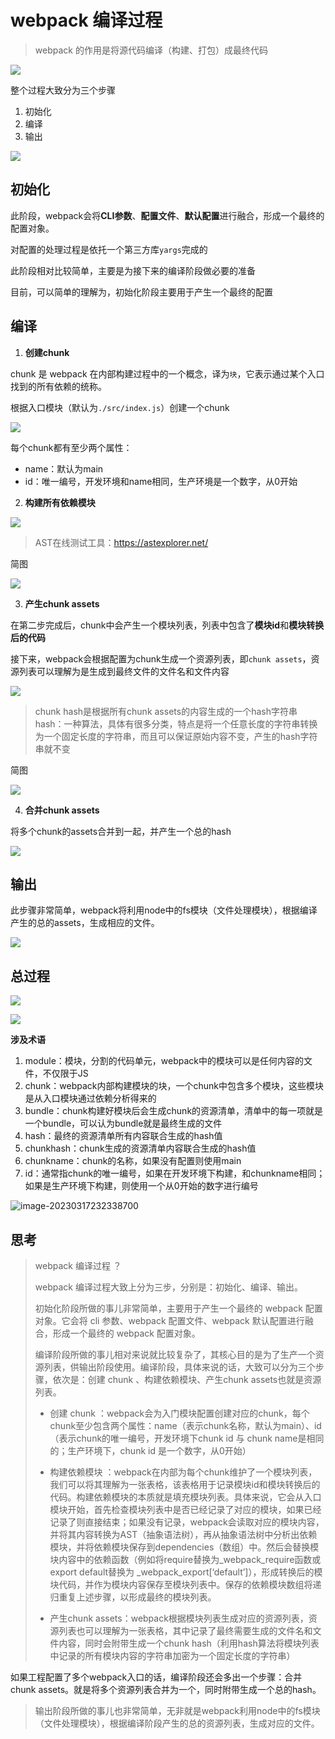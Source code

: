 # webpack 编译过程

> webpack 的作用是将源代码编译（构建、打包）成最终代码

![](assets/2020-01-09-10-26-15.png)

整个过程大致分为三个步骤

1. 初始化
2. 编译
3. 输出

![](assets/2020-01-09-10-53-28.png)

## 初始化

此阶段，webpack会将**CLI参数**、**配置文件**、**默认配置**进行融合，形成一个最终的配置对象。

对配置的处理过程是依托一个第三方库```yargs```完成的

此阶段相对比较简单，主要是为接下来的编译阶段做必要的准备

目前，可以简单的理解为，初始化阶段主要用于产生一个最终的配置

## 编译

1. **创建chunk**

chunk 是 webpack 在内部构建过程中的一个概念，译为```块```，它表示通过某个入口找到的所有依赖的统称。

根据入口模块（默认为```./src/index.js```）创建一个chunk

![](assets/2020-01-09-11-54-08.png)

每个chunk都有至少两个属性：

- name：默认为main
- id：唯一编号，开发环境和name相同，生产环境是一个数字，从0开始

2. **构建所有依赖模块**

![](assets/2020-01-09-12-32-38.png)

> AST在线测试工具：https://astexplorer.net/

简图

![](assets/2020-01-09-12-35-05.png)

3. **产生chunk assets**

在第二步完成后，chunk中会产生一个模块列表，列表中包含了**模块id**和**模块转换后的代码**

接下来，webpack会根据配置为chunk生成一个资源列表，即```chunk assets```，资源列表可以理解为是生成到最终文件的文件名和文件内容

![](assets/2020-01-09-12-39-16.png)

> chunk hash是根据所有chunk assets的内容生成的一个hash字符串
> hash：一种算法，具体有很多分类，特点是将一个任意长度的字符串转换为一个固定长度的字符串，而且可以保证原始内容不变，产生的hash字符串就不变

简图

![](assets/2020-01-09-12-43-52.png)

4. **合并chunk assets**

将多个chunk的assets合并到一起，并产生一个总的hash

![](assets/2020-01-09-12-47-43.png)

## 输出

此步骤非常简单，webpack将利用node中的fs模块（文件处理模块），根据编译产生的总的assets，生成相应的文件。

![](assets/2020-01-09-12-54-34.png)

## 总过程

![](assets/2020-01-09-15-51-07.png)

![](assets/2020-01-09-12-32-38.png)

**涉及术语**

1. module：模块，分割的代码单元，webpack中的模块可以是任何内容的文件，不仅限于JS
2. chunk：webpack内部构建模块的块，一个chunk中包含多个模块，这些模块是从入口模块通过依赖分析得来的
3. bundle：chunk构建好模块后会生成chunk的资源清单，清单中的每一项就是一个bundle，可以认为bundle就是最终生成的文件
4. hash：最终的资源清单所有内容联合生成的hash值
5. chunkhash：chunk生成的资源清单内容联合生成的hash值
6. chunkname：chunk的名称，如果没有配置则使用main
7. id：通常指chunk的唯一编号，如果在开发环境下构建，和chunkname相同；如果是生产环境下构建，则使用一个从0开始的数字进行编号

![image-20230317232338700](assets/image-20230317232338700.png)

## 思考

> webpack 编译过程 ？
>
> webpack 编译过程大致上分为三步，分别是：初始化、编译、输出。
>
> 初始化阶段所做的事儿非常简单，主要用于产生一个最终的 webpack 配置对象。它会将 cli 参数、webpack 配置文件、webpack 默认配置进行融合，形成一个最终的 webpack 配置对象。
>
> 编译阶段所做的事儿相对来说就比较复杂了，其核心目的是为了生产一个资源列表，供输出阶段使用。编译阶段，具体来说的话，大致可以分为三个步骤，依次是：创建 chunk 、构建依赖模块、产生chunk assets也就是资源列表。
> - 创建 chunk ：webpack会为入门模块配置创建对应的chunk，每个chunk至少包含两个属性：name（表示chunk名称，默认为main）、id（表示chunk的唯一编号，开发环境下chunk id 与 chunk name是相同的；生产环境下，chunk id 是一个数字，从0开始）
>
> - 构建依赖模块 ：webpack在内部为每个chunk维护了一个模块列表，我们可以将其理解为一张表格，该表格用于记录模块id和模块转换后的代码。构建依赖模块的本质就是填充模块列表。具体来说，它会从入口模块开始，首先检查模块列表中是否已经记录了对应的模块，如果已经记录了则直接结束；如果没有记录，webpack会读取对应的模块内容，并将其内容转换为AST（抽象语法树），再从抽象语法树中分析出依赖模块，并将依赖模块保存到dependencies（数组）中。然后会替换模块内容中的依赖函数（例如将require替换为_webpack_require函数或export default替换为 _webpack_export[‘default’]），形成转换后的模块代码，并作为模块内容保存至模块列表中。保存的依赖模块数组将递归重复上述步骤，以形成最终的模块列表。
>
> - 产生chunk assets：webpack根据模块列表生成对应的资源列表，资源列表也可以理解为一张表格，其中记录了最终需要生成的文件名和文件内容，同时会附带生成一个chunk hash（利用hash算法将模块列表中记录的所有模块内容的字符串加密为一个固定长度的字符串）
>
如果工程配置了多个webpack入口的话，编译阶段还会多出一个步骤：合并chunk assets。就是将多个资源列表合并为一个，同时附带生成一个总的hash。
>
> 输出阶段所做的事儿也非常简单，无非就是webpack利用node中的fs模块（文件处理模块），根据编译阶段产生的总的资源列表，生成对应的文件。
